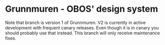 # Grunnmuren - OBOS' design system

Note that branch is version 1 of Grunnmuren. V2 is currently in active development with frequent canary releases. Even though it is in canary you should probably use that instead. This branch will only receive maintenance fixes.
